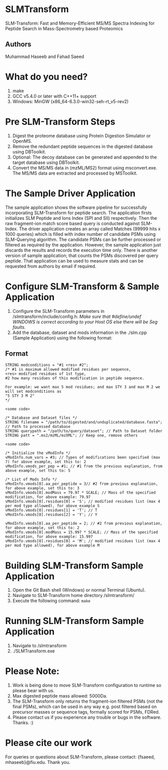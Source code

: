 # SLMTransform
SLM-Transform: Fast and Memory-Efficient MS/MS Spectra Indexing for Peptide Search in Mass-Spectrometry based Proteomics

## Authors
Muhammad Haseeb and Fahad Saeed

# What do you need?
1. make
2. GCC v5.4.0 or later with C++11+ support
2. Windows: MinGW (x86_64-6.3.0-win32-seh-rt_v5-rev2)

# Pre SLM-Transform Steps
1. Digest the proteome database using Protein Digestion Simulator or OpenMS.
2. Remove the redundant peptide sequences in the digested database using DBToolkit.
3. Optional: The decoy database can be generated and appended to the target database using DBToolkit.
4. Convert the MS/MS data in (mzML/MS2) format using msconvert.exe. The MS/MS data are extracted and processed by MSToolkit.

# The Sample Driver Application
The sample application shows the software pipeline for successfully incorporating SLM-Transform for peptide search. The application firsts initializes SLM Peptide and Ions Index (SPI and SII) respectively. Then the raw fragment-ion match score based query is conducted against SLM-Index. The driver application creates an array called Matches (99999 hits x 1000 queries) which is filled with index number of candidate PSMs using SLM-Querying algorithm. The candidate PSMs can be further processed or filtered as required by the application. However, the sample application just discards the results and records the execution time only. There is another version of sample application; that counts the PSMs discovered per query peptide. That application can be used to measure stats and can be requested from authors by email if required. 

# Configure SLM-Transform & Sample Application
1. Configure the SLM-Transform parameters in /slmtransform/include/config.h: 
*Make sure that #define/undef WINDOWS is correct according to your Host OS else there will be Seg faults.*
2. Add the database, dataset and mods information in the ./slm.cpp (Sample Application) using the following format:

## Format

    STRING modconditions = "#1 <res> #2"; 
    /* #1 is maximum allowed modified residues per sequence, 
    <res> modified residues of 1st type, 
    #2 how many residues of this modification in peptide sequence. 
    
    For example: we want max 5 mod residues; and max STY 3 and max M 2 we will set modconditions as
    "5 STY 3 M 2"
    */
    
    <some code> 
    
    /* Database and Dataset files */
    STRING filename = "/path/to/digested/and/unduplicated/database.fasta"; // Path to processed database
    STRING querypath = "/path/to/query/dataset"; // Path to Dataset folder
    STRING patt = ".ms2/mzML/mzXML"; // Keep one, remove others
    
    <some code> 
    
    /* Initialize the vModInfo */
    vModInfo.num_vars = #3; // Types of modifications been specified (max 7) for above example, set this to: 2
    vModInfo.vmods_per_pep = #1; // #1 from the previous explanation, from above example, set this to: 5
    
    /* List of Mods Info */
    vModInfo.vmods[0].aa_per_peptide = 3// #2 from previous explanation, for above example, set this to: 3
    vModInfo.vmods[0].modMass = 79.97 * SCALE; // Mass of the specified modification, for above example: 79.97
    vModInfo.vmods[0].residues[0] = 'S'; // modified residues list (max 4 per mod type allowed), for above example S
    vModInfo.vmods[0].residues[1] = 'T'; // T
    vModInfo.vmods[0].residues[2] = 'Y'; // Y
    
    vModInfo.vmods[0].aa_per_peptide = 2; // #2 from previous explanation, for above example, set this to: 2
    vModInfo.vmods[0].modMass = 15.997 * SCALE; // Mass of the specified modification, for above example: 15.997
    vModInfo.vmods[0].residues[0] = 'M'; // modified residues list (max 4 per mod type allowed), for above example M

# Building SLM-Transform Sample Application
1. Open the Git Bash shell (Windows) or normal Terminal (Ubuntu).
1. Navigate to SLM-Transform home directory /slmtransform/
2. Execute the following command: `make`

# Running SLM-Transform Sample Application
1. Navigate to /slmtransform
2. ./SLMTransform.exe

# Please Note:
1. Work is being done to move SLM-Transform configuration to runtime so please bear with us.
2. Max digested peptide mass allowed: 5000Da.
3. The SLM-Transform only returns the fragment-ion filtered PSMs (not the final PSMs), which can be used in any way e.g. post filtered based on precursor masses or sequence tags, formally scored for PSMs, FDRed.
4. Please contact us if you experience any trouble or bugs in the software. Thanks. :)

# Please cite our work
For queries or questions about SLM-Transform, please contact: {fsaeed, mhaseeb}@fiu.edu. Thank you.
